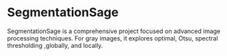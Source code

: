 # SegmentationSage
SegmentationSage is a comprehensive project focused on advanced image processing techniques. For gray images, it explores optimal, Otsu, spectral thresholding ,globally, and locally.
